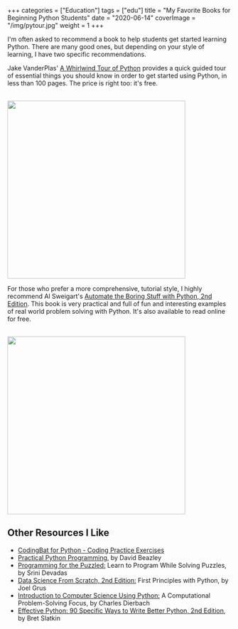 +++
categories = ["Education"]
tags = ["edu"]
title = "My Favorite Books for Beginning Python Students"
date = "2020-06-14"
coverImage = "/img/pytour.jpg"
weight = 1
+++

I'm often asked to recommend a book to help students get started learning Python. There are many good ones, but depending on your style of learning, I have two specific recommendations.

<!--more-->

Jake VanderPlas' <a target="_blank" href="https://mco.fyi/pytour">A Whirlwind Tour of Python</a> provides a quick guided tour of essential things you should know in order to get started using Python, in less than 100 pages. The price is right too: it's free.

<br>

<a target="_blank" href="https://mco.fyi/pytour">
<img height="400" src="/img/pytour.gif">
</a>

For those who prefer a more comprehensive, tutorial style, I highly recommend Al Sweigart's <a target="_blank" href="https://automatetheboringstuff.com/">Automate the Boring Stuff with Python, 2nd Edition</a>. This book is very practical and full of fun and interesting examples of real world problem solving with Python. It's also available to read online for free.

<br>

<a target="blank" href="https://automatetheboringstuff.com/">
<img height="400" src="https://automatetheboringstuff.com/images/automate_2e_cover.png">
</a>

<br>

## Other Resources I Like

- <a target="_blank" href="https://codingbat.com/python">CodingBat for Python - Coding Practice Exercises</a>
- <a target="_blank" href="https://dabeaz-course.github.io/practical-python/Notes/Contents.html">
  Practical Python Programming</a>, by David Beazley
- <a target="_blank" href="https://www.amazon.com/Programming-Puzzled-Program-Solving-Puzzles/dp/0262534304">
  Programming for the Puzzled:</a>
  Learn to Program While Solving Puzzles, by Srini Devadas
- <a target="_blank" href="https://www.amazon.com/dp/1492041130">
  Data Science From Scratch, 2nd Edition:</a>
  First Principles with Python, by Joel Grus
- <a target="_blank" href="https://www.amazon.com/Introduction-Computer-Science-Using-Python/dp/0470555157">
  Introduction to Computer Science Using Python:</a>
  A Computational Problem-Solving Focus, by Charles Dierbach
- <a target="_blank" href="https://www.amazon.com/Effective-Python-Specific-Software-Development-dp-0134853989/dp/0134853989">
  Effective Python: 90 Specific Ways to Write Better Python, 2nd Edition</a>,
  by Bret Slatkin
